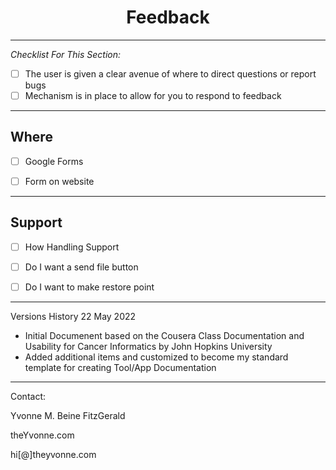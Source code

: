 <h1 align="center">Feedback</h1>

---

_Checklist For This Section:_  

- [ ] The user is given a clear avenue of where to direct questions or report bugs
- [ ] Mechanism is in place to allow for you to respond to feedback

---

## Where

- [ ] Google Forms
- [ ] Form on website


---


## Support
- [ ] How Handling Support
- [ ] Do I want a send file button
- [ ] Do I want to make restore point


---


Versions History
22 May 2022
  - Initial Documenent based on the Cousera Class Documentation and Usability for Cancer Informatics by John Hopkins University
  - Added additional items and customized to become my standard template for creating Tool/App Documentation
 


---
Contact:

Yvonne M. Beine FitzGerald

theYvonne.com

hi[@]theyvonne.com
